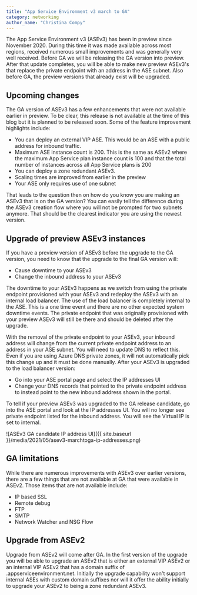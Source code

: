 ```yaml
---
title: "App Service Environment v3 march to GA"
category: networking
author_name: "Christina Compy"
---
```


The App Service Environment v3 (ASEv3) has been in preview since November 2020. During this time it was made available across most regions, received numerous small improvements and was generally very well received.  Before GA we will be releasing the GA version into preview.  After that update completes, you will be able to make new preview ASEv3's that replace the private endpoint with an address in the ASE subnet. Also before GA, the preview versions that already exist will be upgraded.  

## Upcoming changes

The GA version of ASEv3 has a few enhancements that were not available earlier in preview. To be clear, this release is not available at the time of this blog but it is planned to be released soon. Some of the feature improvement highlights include:

- You can deploy an external VIP ASE. This would be an ASE with a public address for inbound traffic.
- Maximum ASE instance count is 200. This is the same as ASEv2 where the maximum App Service plan instance count is 100 and that the total number of instances across all App Service plans is 200
- You can deploy a zone redundant ASEv3. 
- Scaling times are improved from earlier in the preview
- Your ASE only requires use of one subnet

That leads to the question then on how do you know you are making an ASEv3 that is on the GA version? You can easily tell the difference during the ASEv3 creation flow where you will not be prompted for two subnets anymore. That should be the clearest indicator you are using the newest version.

## Upgrade of preview ASEv3 instances 

If you have a preview version of ASEv3 before the upgrade to the GA version, you need to know that the upgrade to the final GA version will:

- Cause downtime to your ASEv3
- Change the inbound address to your ASEv3

The downtime to your ASEv3 happens as we switch from using the private endpoint provisioned with your ASEv3 and redeploy the ASEv3 with an internal load balancer.  The use of the load balancer is completely internal to the ASE.  This is a one time event and there are no other expected system downtime events. The private endpoint that was originally provisioned with your preview ASEv3 will still be there and should be deleted after the upgrade. 

With the removal of the private endpoint to your ASEv3, your inbound address will change from the current private endpoint address to an address in your ASE subnet.  You will need to update DNS to reflect this.  Even if you are using Azure DNS private zones, it will not automatically pick this change up and it must be done manually.  After your ASEv3 is upgraded to the load balancer version:

- Go into your ASE portal page and select the IP addresses UI
- Change your DNS records that pointed to the private endpoint address to instead point to the new inbound address shown in the portal. 

To tell if your preview ASEv3 was upgraded to the GA release candidate, go into the ASE portal and look at the IP addresses UI. You will no longer see private endpoint listed for the inbound address. You will see the Virtual IP is set to internal. 

![ASEv3 GA candidate IP address UI]({{ site.baseurl }}/media/2021/05/asev3-marchtoga-ip-addresses.png)

## GA limitations

While there are numerous improvements with ASEv3 over earlier versions, there are a few things that are not available at GA that were available in ASEv2.  Those items that are not available include:

- IP based SSL
- Remote debug
- FTP
- SMTP
- Network Watcher and NSG Flow

## Upgrade from ASEv2

Upgrade from ASEv2 will come after GA.  In the first version of the upgrade you will be able to upgrade an ASEv2 that is either an external VIP ASEv2 or an internal VIP ASEv2 that has a domain suffix of .appserviceenvironment.net.  Initially the upgrade capability won't support internal ASEs with custom domain suffixes nor will it offer the ability initially to upgrade your ASEv2 to being a zone redundant ASEv3.

